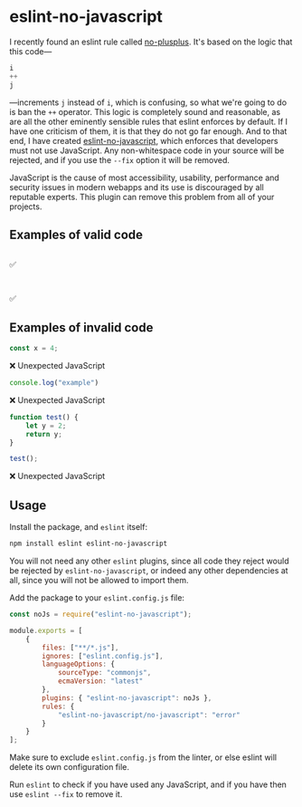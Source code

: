 # eslint-no-javascript

I recently found an eslint rule called [no-plusplus](https://eslint.org/docs/latest/rules/no-plusplus). It's based on the logic that this code—

```js
i
++
j
```

—increments `j` instead of `i`, which is confusing, so what we're going to do is ban the `++` operator. This logic is completely sound and reasonable, as are all the other eminently sensible rules that eslint enforces by default. If I have one criticism of them, it is that they do not go far enough. And to that end, I have created [eslint-no-javascript](https://www.npmjs.com/package/eslint-no-javascript), which enforces that developers must not use JavaScript. Any non-whitespace code in your source will be rejected, and if you use the `--fix` option it will be removed.

JavaScript is the cause of most accessibility, usability, performance and security issues in modern webapps and its use is discouraged by all reputable experts. This plugin can remove this problem from all of your projects.

## Examples of valid code

```js

```
✅

```js



```
✅

## Examples of invalid code

```js
const x = 4;
```
❌ Unexpected JavaScript

```js
console.log("example")
```
❌ Unexpected JavaScript

```js
function test() {
    let y = 2;
    return y;
}

test();
```
❌ Unexpected JavaScript

## Usage

Install the package, and `eslint` itself:

```bash
npm install eslint eslint-no-javascript
```

You will not need any other `eslint` plugins, since all code they reject would be rejected by `eslint-no-javascript`, or indeed any other dependencies at all, since you will not be allowed to import them.

Add the package to your `eslint.config.js` file:

```js
const noJs = require("eslint-no-javascript");

module.exports = [
    {
        files: ["**/*.js"],
        ignores: ["eslint.config.js"],
        languageOptions: {
            sourceType: "commonjs",
            ecmaVersion: "latest"
        },
        plugins: { "eslint-no-javascript": noJs },
        rules: {
            "eslint-no-javascript/no-javascript": "error"
        }
    }
];
```

Make sure to exclude `eslint.config.js` from the linter, or else eslint will delete its own configuration file.

Run `eslint` to check if you have used any JavaScript, and if you have then use `eslint --fix` to remove it.
